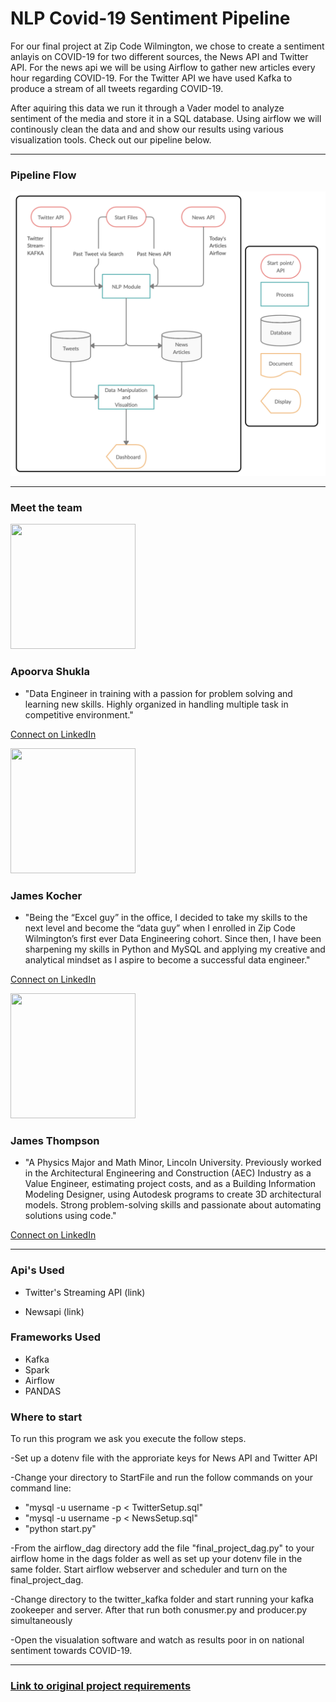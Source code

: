 # NLP Covid-19 Sentiment Pipeline

For our final project at Zip Code Wilmington, we chose to create a sentiment anlayis on COVID-19 for two different sources, the News API and Twitter API. For the news api we will be using Airflow to gather new articles every hour regarding COVID-19. For the Twitter API we have used Kafka to produce a stream of all tweets regarding COVID-19. 

After aquiring this data we run it through a Vader model to analyze sentiment of the media and store it in a SQL database. Using airflow we will continously clean the data and and show our results using various visualization tools. Check out our pipeline below.  

---
### Pipeline Flow

![Pipeline](Images/Pipeline.png) 

---
### Meet the team
<img src="https://media-exp1.licdn.com/dms/image/C4E03AQFESVQ3DKIHWQ/profile-displayphoto-shrink_800_800/0?e=1595462400&v=beta&t=ZhHCfbEPocPARlfD5Xcaom6M-n38_XK2WCL-04qzcqo" width="200" height="200" />  
  
  ### Apoorva Shukla
 
  - "Data Engineer in training with a passion for problem solving and learning new skills. Highly organized in handling multiple task in competitive environment."  

  [Connect on LinkedIn](https://www.linkedin.com/in/apoorva-shukla-mishra/) 
    
    
<img src="https://media-exp1.licdn.com/dms/image/C5603AQGQUNV-xCeUHQ/profile-displayphoto-shrink_800_800/0?e=1595462400&v=beta&t=0OwjJGPrYna9Jv-nZ-AJhTUjt2RSNhb2zu6ZHrA4-iQ" width="200" height="200" />  
  
  ### James Kocher

  - "Being the “Excel guy” in the office, I decided to take my skills to the next level and become the “data guy” when I enrolled in Zip Code Wilmington’s first ever Data Engineering cohort. Since then, I have been sharpening my skills in Python and MySQL and applying my creative and analytical mindset as I aspire to become a successful data engineer."  

  [Connect on LinkedIn](https://www.linkedin.com/in/james-kocher/)

  <img src="https://media-exp1.licdn.com/dms/image/C4E03AQEOXCT1XIU8CQ/profile-displayphoto-shrink_400_400/0?e=1595462400&v=beta&t=iL7hRwG7zOuZ4N7tDhnYRPCYNNRcV21DJEx2bda3SMY" width="200" height="200" />  
  
  ### James Thompson

  - "A Physics Major and Math Minor, Lincoln University. Previously worked in the Architectural Engineering and Construction (AEC) Industry as a Value Engineer, estimating project costs, and as a Building Information Modeling Designer, using Autodesk programs to create 3D architectural models. Strong problem-solving skills and passionate about automating solutions using code."  
    
  [Connect on LinkedIn](https://www.linkedin.com/in/james-la-thompson/)

---  
### Api's Used  

- Twitter's Streaming API (link)  
  
- Newsapi (link)  
 
### Frameworks Used  

- Kafka
- Spark
- Airflow
- PANDAS    
  
### Where to start  
  
To run this program we ask you execute the follow steps.

-Set up a dotenv file with the approriate keys for News API and Twitter API

-Change your directory to StartFile and run the follow commands on your command line:

- "mysql -u username -p < TwitterSetup.sql"
- "mysql -u username -p < NewsSetup.sql"
- "python start.py"

-From the airflow_dag directory add the file "final_project_dag.py" to your airflow home in the dags folder as well as set up your dotenv file in the same folder. Start airflow webserver and scheduler and turn on the final_project_dag.

-Change directory to the twitter_kafka folder and start running your kafka zookeeper and server. After that run both conusmer.py and producer.py simultaneously

-Open the visualation software and watch as results poor in on national sentiment towards COVID-19.  

---
### [Link to original project requirements](https://www.linkedin.com/in/apoorva-shukla-mishra/)
